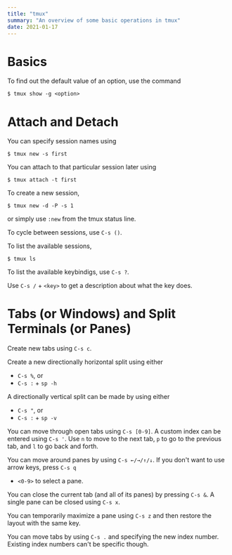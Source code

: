 ```yaml
---
title: "tmux"
summary: "An overview of some basic operations in tmux"
date: 2021-01-17
---
```


# Basics

To find out the default value of an option, use the command

```
$ tmux show -g <option>
```

# Attach and Detach

You can specify session names using

```
$ tmux new -s first
```

You can attach to that particular session later using

```
$ tmux attach -t first
```

To create a new session,

```
$ tmux new -d -P -s 1
```

or simply use `:new` from the tmux status line.

To cycle between sessions, use `C-s ()`.

To list the available sessions,

```
$ tmux ls
```

To list the available keybindigs, use `C-s ?`.

Use `C-s /` + `<key>` to get a description about what the key does.

# Tabs (or Windows) and Split Terminals (or Panes)

Create new tabs using `C-s c`.

Create a new directionally horizontal split using either

- `C-s %`, or
- `C-s :` + `sp -h`

A directionally vertical split can be made by using either

- `C-s "`, or
- `C-s :` + `sp -v`

You can move through open tabs using `C-s [0-9]`. A custom index can be entered using `C-s '`. Use
`n` to move to the next tab, `p` to go to the previous tab, and `l` to go back and forth.

You can move around panes by using `C-s ←/→/↑/↓`. If you don't want to use arrow keys, press `C-s q`
+ `<0-9>` to select a pane.

You can close the current tab (and all of its panes) by pressing `C-s &`. A single pane can be
closed using `C-s x`.

You can temporarily maximize a pane using `C-s z` and then restore the layout with the same key.

You can move tabs by using `C-s .` and specifying the new index number. Existing index numbers can't
be specific though.
